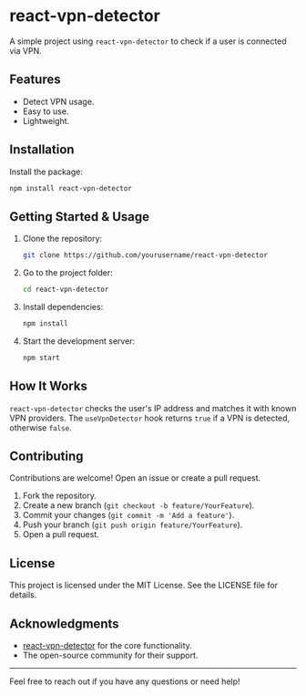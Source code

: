 # react-vpn-detector

A simple project using `react-vpn-detector` to check if a user is connected via VPN.

## Features

- Detect VPN usage.
- Easy to use.
- Lightweight.

## Installation

Install the package:

```bash
npm install react-vpn-detector
```


## Getting Started & Usage

1. Clone the repository:

   ```bash
   git clone https://github.com/yourusername/react-vpn-detector
   ```

2. Go to the project folder:

   ```bash
   cd react-vpn-detector
   ```

3. Install dependencies:

   ```bash
   npm install
   ```

4. Start the development server:

   ```bash
   npm start
   ```

## How It Works

`react-vpn-detector` checks the user's IP address and matches it with known VPN providers. The `useVpnDetector` hook returns `true` if a VPN is detected, otherwise `false`.

## Contributing

Contributions are welcome! Open an issue or create a pull request.

1. Fork the repository.
2. Create a new branch (`git checkout -b feature/YourFeature`).
3. Commit your changes (`git commit -m 'Add a feature'`).
4. Push your branch (`git push origin feature/YourFeature`).
5. Open a pull request.

## License

This project is licensed under the MIT License. See the LICENSE file for details.

## Acknowledgments

- [react-vpn-detector](https://www.npmjs.com/package/react-vpn-detector) for the core functionality.
- The open-source community for their support.

---

Feel free to reach out if you have any questions or need help!
